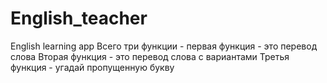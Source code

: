 # English_teacher
English learning app
Всего три функции - первая функция - это перевод слова
Вторая функция - это перевод слова с вариантами
Третья функция - угадай пропущенную букву

